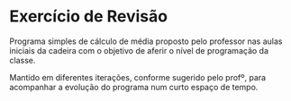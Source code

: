 # Exercício de Revisão

Programa simples de cálculo de média proposto pelo professor nas aulas iniciais da cadeira com o objetivo de aferir o nível de programação da classe.

Mantido em diferentes iterações, conforme sugerido pelo profº, para acompanhar a evolução do programa num curto espaço de tempo.
